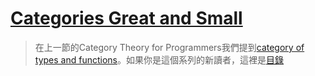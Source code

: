 # [Categories Great and Small](https://bartoszmilewski.com/2014/12/05/categories-great-and-small/)

> 在上一節的Category Theory for Programmers我們提到[category of types and functions](https://bartoszmilewski.com/2014/11/24/types-and-functions/)。如果你是這個系列的新讀者，這裡是[目錄]()
<!--stackedit_data:
eyJoaXN0b3J5IjpbMTYyMTkxNTIxNCwtNTMxMDk2MzAyXX0=
-->